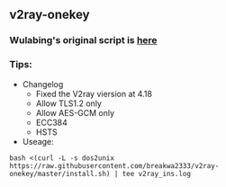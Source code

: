 ## v2ray-onekey
### Wulabing's original script is [here](https://github.com/wulabing/V2Ray_ws-tls_bash_onekey)
### Tips:
* Changelog
  * Fixed the V2ray viersion at 4.18
  * Allow TLS1.2 only
  * Allow AES-GCM only
  * ECC384
  * HSTS
* Useage:
```
bash <(curl -L -s dos2unix https://raw.githubusercontent.com/breakwa2333/v2ray-onekey/master/install.sh) | tee v2ray_ins.log
```
